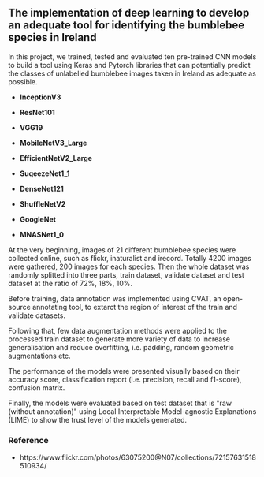 ## The implementation of deep learning to develop an adequate tool for identifying the bumblebee species in Ireland

In this project, we trained, tested and evaluated ten pre-trained CNN models to build a tool using Keras and Pytorch libraries that can potentially predict the classes of unlabelled bumblebee images taken in Ireland as adequate as possible.

- **InceptionV3**
- **ResNet101**
- **VGG19**
- **MobileNetV3_Large**
- **EfficientNetV2_Large**

- **SuqeezeNet1_1**
- **DenseNet121**
- **ShuffleNetV2**
- **GoogleNet**
- **MNASNet1_0**

At the very beginning, images of 21 different bumblebee species were collected online, such as flickr, inaturalist and irecord. Totally 4200 images were gathered, 200 images for each species. Then the whole dataset was randomly splitted into three parts, train dataset, validate dataset and test dataset at the ratio of 72%, 18%, 10%.

Before training, data annotation was implemented using CVAT, an open-source annotating tool, to extarct the region of interest of the train and validate datasets.

Following that, few data augmentation methods were applied to the processed train dataset to generate more variety of data to increase generalisation and reduce overfitting, i.e. padding, random geometric augmentations etc.

The performance of the models were presented visually based on their accuracy score, classification report (i.e. precision, recall and f1-score), confusion matrix.

Finally, the models were evaluated based on test dataset that is "raw (without annotation)" using Local Interpretable Model-agnostic Explanations (LIME) to show the trust level of the models generated.



### Reference

- <p>https://www.flickr.com/photos/63075200@N07/collections/72157631518510934/</P>
